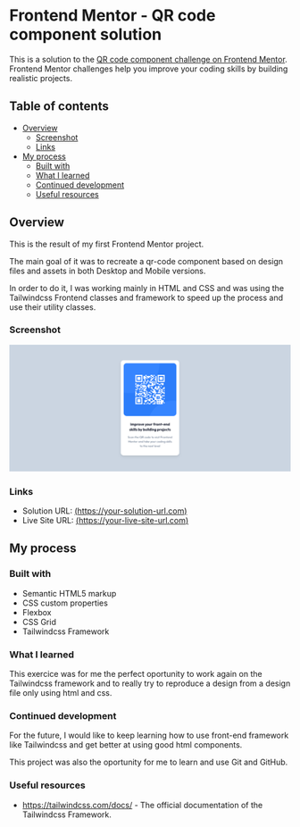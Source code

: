 # Frontend Mentor - QR code component solution

This is a solution to the [QR code component challenge on Frontend Mentor](https://www.frontendmentor.io/challenges/qr-code-component-iux_sIO_H). Frontend Mentor challenges help you improve your coding skills by building realistic projects. 

## Table of contents

- [Overview](#overview)
  - [Screenshot](#screenshot)
  - [Links](#links)
- [My process](#my-process)
  - [Built with](#built-with)
  - [What I learned](#what-i-learned)
  - [Continued development](#continued-development)
  - [Useful resources](#useful-resources)


## Overview

This is the result of my first Frontend Mentor project. 

The main goal of it was to recreate a qr-code component based on design files and assets in both Desktop and Mobile versions. 

In order to do it, I was working mainly in HTML and CSS and was using the Tailwindcss Frontend classes and framework to speed up the process and use their utility classes. 

### Screenshot

![](./Qr-code-component-result.png)


### Links

- Solution URL: [(https://your-solution-url.com)](https://github.com/HiroanaP/qr-code-component.git)
- Live Site URL: [(https://your-live-site-url.com)](https://hiroanap.github.io/qr-code-component/)

## My process

### Built with

- Semantic HTML5 markup
- CSS custom properties
- Flexbox
- CSS Grid
- Tailwindcss Framework

### What I learned

This exercice was for me the perfect oportunity to work again on the Tailwindcss framework and to really try to reproduce a design from a design file only using html and css. 

### Continued development

For the future, I would like to keep learning how to use front-end framework like Tailwindcss and get better at using good html components. 

This project was also the oportunity for me to learn and use Git and GitHub. 

### Useful resources

- https://tailwindcss.com/docs/ - The official documentation of the Tailwindcss Framework. 

